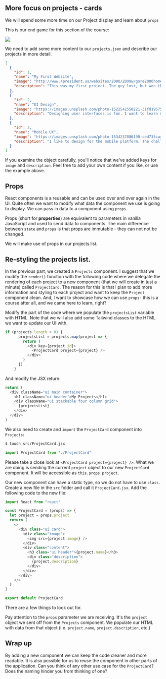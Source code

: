 ## More focus on projects - cards

We will spend some more time on our Project display and learn about `props`

This is our end game for this section of the course:

![](https://raw.githubusercontent.com/CraftAcademyLabs/ca_course/master/week3/portfolio_challenge/assets/portfolio_v2_project_cards.png)

We need to add some more content to our `projects.json` and describe our projects in more detail. 

```json
[
  {
    "id": 1,
    "name": "My First Website",
    "image": "http://www.4president.us/websites/2000/2000w/gore2000home.gif",
    "description": "This was my first project. The guy lost, but won the popular vote!"
  },
  {
    "id": 2,
    "name": "UI Design",
    "image": "https://images.unsplash.com/photo-1522542550221-31fd19575a2d?ixlib=rb-1.2.1&ixid=eyJhcHBfaWQiOjEyMDd9&auto=format&fit=crop&w=1950&q=80",
    "description": "Designing user interfaces is fun. I want to learn more about that..."
  },
  {
    "id": 3,
    "name": "Mobile UX",
    "image": "https://images.unsplash.com/photo-1534237886190-ced735ca4b73?ixlib=rb-1.2.1&ixid=eyJhcHBfaWQiOjEyMDd9&auto=format&fit=crop&w=1950&q=80",
    "description": "I like to design for the mobile platform. The challenges to build UI's for smartphones is challenging but extremely rewarding."
  }
]
```

If you examine the object carefully, you'll notice that we've added keys for `image` and `description`. Feel free to add your own content if you like, or use the example above. 

## Props

React components is a reusable and can be used over and over again in the UI. Quite often we want to modify what data the component we use is going to display. We can pass in data to a component using `props`.

Props (short for **properties**) are equivalent to parameters in vanilla JavaScript and used to send data to components. The main difference between `state` and `props` is that props are immutable - they can not not be changed.

We will make use of props in our projects list. 

## Re-styling the projects list. 

In the previous part, we created a `Projects` component. I suggest that we modify the `render()` function with the following code where we delegate the rendering of each project to a new component (that we will create in just a minute) called `ProjectCard`. The reason for this is that I plan to add more information and styling to each project and want to keep the `Project` component clean. And, I want to showcase how we can use `props`- this is a course after all, and we came here to learn, right?

Modify the part of the code where we populate the `projectsList` variable with HTML. Note that we will also add some Tailwind classes to the HTML we want to update our UI with. 

```javascript
if (projects.length > 0) {
      projectsList = projects.map(project => {
        return (
          <div key={project.id}>
            <ProjectCard project={project} />
          </div>
        )
      })
    }
```
And modify the JSX return:

```javascript
return (
  <div className="ui main container">
    <h1 className="ui header">My Projects</h1>
    <div className="ui stackable four column grid">
      {projectsList}
    </div>
  </div>
)
```

We also need to create and `import` the `ProjectCard` component into `Projects`:

```bash
$ touch src/ProjectCard.jsx
```

```javascript
import ProjectCard from "./ProjectCard"
```

Please take a close look at `<ProjectCard project={project} />`. What we are doing is sending the current `project` object to our new `ProjectCard` component. It will be accessible as `this.props.project`. 

Our new component can have a static type, so we do not have to use `class`. Create a new file in the `src` folder and call it `ProjectCard.jsx`. Add the following code to the new file:

```javascript
import React from "react"

const ProjectCard = (props) => {
  let project = props.project
  return (
    <>
      <div class="ui card">
        <div class="image">
          <img src={project.image} />
        </div>
        <div class="content">
          <h3 class="ui header">{project.name}</h3>
          <div class="description">
            {project.description}
          </div>
        </div>
      </div>
    </>
  )
}

export default ProjectCard

```

There are a few things to look out for.

Pay attention to the `props` parameter we are receiving. It's the `project` object we sent off from the `Projects` component. We  populate our HTML with data from that object (i.e. `project.name`, `project.description`, etc.)

## Wrap up
By adding a new component we can keep the code cleaner and more readable. It is also possible for us to reuse the component in other parts of the application. Can you think of any other use case for the `ProjectCard`? Does the naming hinder you from thinking of one? 




